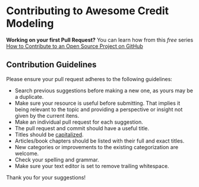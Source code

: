 # Contributing to Awesome Credit Modeling

**Working on your first Pull Request?** You can learn how from this *free* series [How to Contribute to an Open Source Project on GitHub](https://egghead.io/series/how-to-contribute-to-an-open-source-project-on-github) 

## Contribution Guidelines

Please ensure your pull request adheres to the following guidelines:

- Search previous suggestions before making a new one, as yours may be a duplicate.
- Make sure your resource is useful before submitting. That implies it being relevant to the topic and providing a perspective or insight not given by the current itens.
- Make an individual pull request for each suggestion.
- The pull request and commit should have a useful title.
- Titles should be [capitalized](http://grammar.yourdictionary.com/capitalization/rules-for-capitalization-in-titles.html).
- Articles/book chapters should be listed with their full and exact titles.
- New categories or improvements to the existing categorization are welcome.
- Check your spelling and grammar.
- Make sure your text editor is set to remove trailing whitespace.

Thank you for your suggestions!
